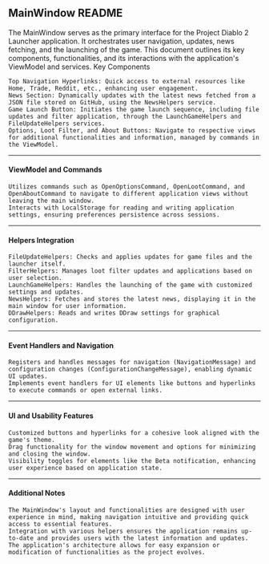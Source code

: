 ## MainWindow README

The MainWindow serves as the primary interface for the Project Diablo 2 Launcher application. It orchestrates user navigation, updates, news fetching, and the launching of the game. This document outlines its key components, functionalities, and its interactions with the application's ViewModel and services.
Key Components

    Top Navigation Hyperlinks: Quick access to external resources like Home, Trade, Reddit, etc., enhancing user engagement.
    News Section: Dynamically updates with the latest news fetched from a JSON file stored on GitHub, using the NewsHelpers service.
    Game Launch Button: Initiates the game launch sequence, including file updates and filter application, through the LaunchGameHelpers and FileUpdateHelpers services.
    Options, Loot Filter, and About Buttons: Navigate to respective views for additional functionalities and information, managed by commands in the ViewModel.
___
#### ViewModel and Commands

    Utilizes commands such as OpenOptionsCommand, OpenLootCommand, and OpenAboutCommand to navigate to different application views without leaving the main window.
    Interacts with LocalStorage for reading and writing application settings, ensuring preferences persistence across sessions.
___
#### Helpers Integration

    FileUpdateHelpers: Checks and applies updates for game files and the launcher itself.
    FilterHelpers: Manages loot filter updates and applications based on user selection.
    LaunchGameHelpers: Handles the launching of the game with customized settings and updates.
    NewsHelpers: Fetches and stores the latest news, displaying it in the main window for user information.
    DDrawHelpers: Reads and writes DDraw settings for graphical configuration.
___
#### Event Handlers and Navigation

    Registers and handles messages for navigation (NavigationMessage) and configuration changes (ConfigurationChangeMessage), enabling dynamic UI updates.
    Implements event handlers for UI elements like buttons and hyperlinks to execute commands or open external links.
___
#### UI and Usability Features

    Customized buttons and hyperlinks for a cohesive look aligned with the game's theme.
    Drag functionality for the window movement and options for minimizing and closing the window.
    Visibility toggles for elements like the Beta notification, enhancing user experience based on application state.
___
#### Additional Notes

    The MainWindow's layout and functionalities are designed with user experience in mind, making navigation intuitive and providing quick access to essential features.
    Integration with various helpers ensures the application remains up-to-date and provides users with the latest information and updates.
    The application's architecture allows for easy expansion or modification of functionalities as the project evolves.